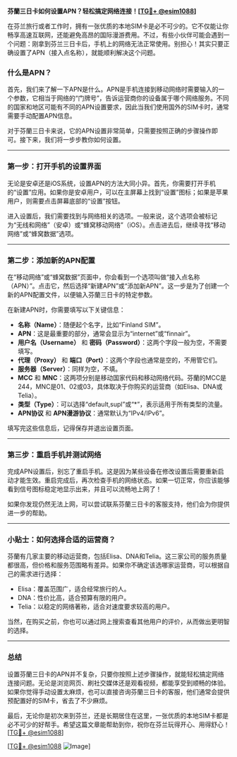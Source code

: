 **芬蘭三日卡如何设置APN？轻松搞定网络连接！[[TG💪+ @esim1088](https://t.me/s/esim1088)]**

在芬兰旅行或者工作时，拥有一张优质的本地SIM卡是必不可少的。它不仅能让你畅享高速互联网，还能避免高昂的国际漫游费用。不过，有些小伙伴可能会遇到一个问题：刚拿到芬兰三日卡后，手机上的网络无法正常使用。别担心！其实只要正确设置了APN（接入点名称），就能顺利解决这个问题。

### 什么是APN？

首先，我们来了解一下APN是什么。APN是手机连接到移动网络时需要输入的一个参数，它相当于网络的“门牌号”，告诉运营商你的设备属于哪个网络服务。不同的国家和地区可能有不同的APN设置要求，因此当我们使用国外的SIM卡时，通常需要手动配置APN信息。

对于芬蘭三日卡来说，它的APN设置非常简单，只需要按照正确的步骤操作即可。接下来，我们将一步步教你如何设置。

---

### 第一步：打开手机的设置界面

无论是安卓还是iOS系统，设置APN的方法大同小异。首先，你需要打开手机的“设置”应用。如果你是安卓用户，可以在主屏幕上找到“设置”图标；如果是苹果用户，则需要点击屏幕底部的“设置”按钮。

进入设置后，我们需要找到与网络相关的选项。一般来说，这个选项会被标记为“无线和网络”（安卓）或“蜂窝移动网络”（iOS）。点击进去后，继续寻找“移动网络”或“蜂窝数据”选项。

---

### 第二步：添加新的APN配置

在“移动网络”或“蜂窝数据”页面中，你会看到一个选项叫做“接入点名称（APN）”。点击它，然后选择“新建APN”或“添加新APN”。这一步是为了创建一个新的APN配置文件，以便输入芬蘭三日卡的特定参数。

在新建APN时，你需要填写以下关键信息：

- **名称（Name）**：随便起个名字，比如“Finland SIM”。
- **APN**：这是最重要的部分，通常会显示为“internet”或“finnair”。
- **用户名（Username）** 和 **密码（Password）**：这两个字段一般为空，不需要填写。
- **代理（Proxy）** 和 **端口（Port）**：这两个字段也通常是空的，不用管它们。
- **服务器（Server）**：同样为空，不填。
- **MCC** 和 **MNC**：这两项分别是移动国家代码和移动网络代码。芬蘭的MCC是244，MNC是01、02或03，具体取决于你购买的运营商（如Elisa、DNA或Telia）。
- **类型（Type）**：可以选择“default,supl”或“*”，表示适用于所有类型的流量。
- **APN协议** 和 **APN漫游协议**：通常默认为“IPv4/IPv6”。

填写完这些信息后，记得保存并退出设置页面。

---

### 第三步：重启手机并测试网络

完成APN设置后，别忘了重启手机。这是因为某些设备在修改设置后需要重新启动才能生效。重启完成后，再次检查手机的网络状态。如果一切正常，你应该能够看到信号图标稳定地显示出来，并且可以流畅地上网了！

如果你发现仍然无法上网，可以尝试联系芬蘭三日卡的客服支持，他们会为你提供进一步的帮助。

---

### 小贴士：如何选择合适的运营商？

芬蘭有几家主要的移动运营商，包括Elisa、DNA和Telia。这三家公司的服务质量都很高，但价格和服务范围略有差异。如果你不确定该选哪家运营商，可以根据自己的需求进行选择：

- Elisa：覆盖范围广，适合经常旅行的人。
- DNA：性价比高，适合预算有限的用户。
- Telia：以稳定的网络著称，适合对速度要求较高的用户。

当然，在购买之前，你也可以通过网上搜索查看其他用户的评价，从而做出更明智的选择。

---

### 总结

设置芬蘭三日卡的APN并不复杂，只要你按照上述步骤操作，就能轻松搞定网络连接问题。无论是浏览网页、刷社交媒体还是观看视频，都能享受到顺畅的体验。如果你觉得手动设置太麻烦，也可以直接咨询芬蘭三日卡的客服，他们通常会提供预配置好的SIM卡，省去了不少麻烦。

最后，无论你是初次来到芬兰，还是长期居住在这里，一张优质的本地SIM卡都是必不可少的好帮手。希望这篇文章能帮助到你，祝你在芬兰玩得开心、用得舒心！[[TG💪+ @esim1088](https://t.me/s/esim1088)]

[[TG💪+ @esim1088](https://t.me/s/esim1088) ![Image](https://i.postimg.cc/4NQfJmqS/Snipaste-2025-05-13-00-14-12.png)]